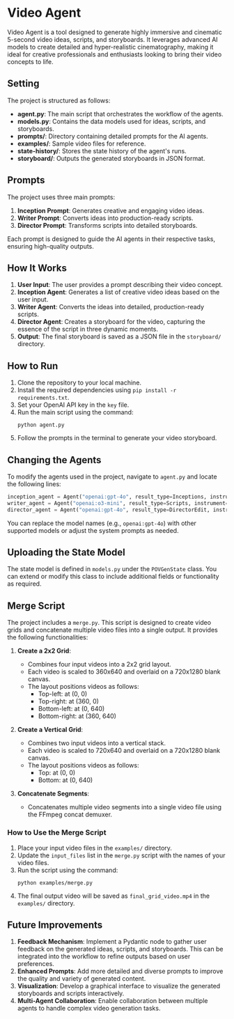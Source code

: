 # Video Agent

Video Agent is a tool designed to generate highly immersive and cinematic 5-second video ideas, scripts, and storyboards. It leverages advanced AI models to create detailed and hyper-realistic cinematography, making it ideal for creative professionals and enthusiasts looking to bring their video concepts to life.

## Setting
The project is structured as follows:
- **agent.py**: The main script that orchestrates the workflow of the agents.
- **models.py**: Contains the data models used for ideas, scripts, and storyboards.
- **prompts/**: Directory containing detailed prompts for the AI agents.
- **examples/**: Sample video files for reference.
- **state-history/**: Stores the state history of the agent's runs.
- **storyboard/**: Outputs the generated storyboards in JSON format.

## Prompts
The project uses three main prompts:
1. **Inception Prompt**: Generates creative and engaging video ideas.
2. **Writer Prompt**: Converts ideas into production-ready scripts.
3. **Director Prompt**: Transforms scripts into detailed storyboards.

Each prompt is designed to guide the AI agents in their respective tasks, ensuring high-quality outputs.

## How It Works
1. **User Input**: The user provides a prompt describing their video concept.
2. **Inception Agent**: Generates a list of creative video ideas based on the user input.
3. **Writer Agent**: Converts the ideas into detailed, production-ready scripts.
4. **Director Agent**: Creates a storyboard for the video, capturing the essence of the script in three dynamic moments.
5. **Output**: The final storyboard is saved as a JSON file in the `storyboard/` directory.

## How to Run
1. Clone the repository to your local machine.
2. Install the required dependencies using `pip install -r requirements.txt`.
3. Set your OpenAI API key in the `key` file.
4. Run the main script using the command:
   ```
   python agent.py
   ```
5. Follow the prompts in the terminal to generate your video storyboard.

## Changing the Agents
To modify the agents used in the project, navigate to `agent.py` and locate the following lines:
```python
inception_agent = Agent("openai:gpt-4o", result_type=Inceptions, instrument=True, system_prompt=INCEPTION_PROMPT)
writer_agent = Agent("openai:o3-mini", result_type=Scripts, instrument=True, system_prompt=WRITER_PROMPT)
director_agent = Agent("openai:gpt-4o", result_type=DirectorEdit, instrument=True, system_prompt=PRODUCER_PROMPT)
```
You can replace the model names (e.g., `openai:gpt-4o`) with other supported models or adjust the system prompts as needed.

## Uploading the State Model
The state model is defined in `models.py` under the `POVGenState` class. You can extend or modify this class to include additional fields or functionality as required.

## Merge Script

The project includes a `merge.py`. This script is designed to create video grids and concatenate multiple video files into a single output. It provides the following functionalities:

1. **Create a 2x2 Grid**:
   - Combines four input videos into a 2x2 grid layout.
   - Each video is scaled to 360x640 and overlaid on a 720x1280 blank canvas.
   - The layout positions videos as follows:
     - Top-left: at (0, 0)
     - Top-right: at (360, 0)
     - Bottom-left: at (0, 640)
     - Bottom-right: at (360, 640)

2. **Create a Vertical Grid**:
   - Combines two input videos into a vertical stack.
   - Each video is scaled to 720x640 and overlaid on a 720x1280 blank canvas.
   - The layout positions videos as follows:
     - Top: at (0, 0)
     - Bottom: at (0, 640)

3. **Concatenate Segments**:
   - Concatenates multiple video segments into a single video file using the FFmpeg concat demuxer.

### How to Use the Merge Script
1. Place your input video files in the `examples/` directory.
2. Update the `input_files` list in the `merge.py` script with the names of your video files.
3. Run the script using the command:
   ```
   python examples/merge.py
   ```
4. The final output video will be saved as `final_grid_video.mp4` in the `examples/` directory.

## Future Improvements
1. **Feedback Mechanism**: Implement a Pydantic node to gather user feedback on the generated ideas, scripts, and storyboards. This can be integrated into the workflow to refine outputs based on user preferences.
2. **Enhanced Prompts**: Add more detailed and diverse prompts to improve the quality and variety of generated content.
3. **Visualization**: Develop a graphical interface to visualize the generated storyboards and scripts interactively.
4. **Multi-Agent Collaboration**: Enable collaboration between multiple agents to handle complex video generation tasks.